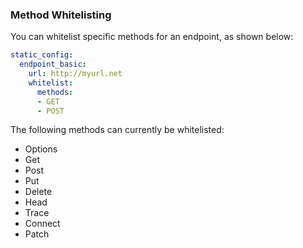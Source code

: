 ### Method Whitelisting

You can whitelist specific methods for an endpoint, as shown below:

```yaml
static_config:
  endpoint_basic:
    url: http://myurl.net
    whitelist:
      methods:
      - GET
      - POST
```

The following methods can currently be whitelisted:

- Options
- Get
- Post
- Put
- Delete
- Head
- Trace
- Connect
- Patch
